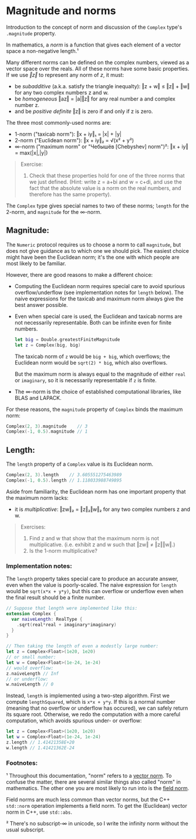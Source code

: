 # Magnitude and norms

Introduction to the concept of norm and discussion of the `Complex` type's
`.magnitude` property.

In mathematics, a *norm* is a function that gives each element of a vector
space a non-negative length.¹

Many different norms can be defined on the complex numbers, viewed as a
vector space over the reals. All of these norms have some basic
properties. If we use *‖z‖* to represent any norm of *z*, it must:
- be *subadditive* (a.k.a. satisfy the triangle inequalty):
  ‖z + w‖ ≤ ‖z‖ + ‖w‖ for any two complex numbers z and w.
- be *homogeneous*
  ‖az‖ = |a|‖z‖ for any real number a and complex number z.
- and be *positive definite*
  ‖z‖ is zero if and only if z is zero.

The three most commonly-used norms are:
- 1-norm ("taxicab norm"):
  ‖x + iy‖₁ = |x| + |y|
- 2-norm ("Euclidean norm"):
  ‖x + iy‖₂ = √(x² + y²)
- ∞-norm ("maximum norm" or "Чебышёв [Chebyshev] norm")²:
  ‖x + iy‖ = max(|x|,|y|)

> Exercise:
> 1. Check that these properties hold for one of the three norms
     that we just defined. (Hint: write z = a+bi and w = c+di,
     and use the fact that the absolute value is a norm on the
     real numbers, and therefore has the same property).

The `Complex` type gives special names to two of these norms; `length`
for the 2-norm, and `magnitude` for the ∞-norm.

## Magnitude:

The `Numeric` protocol requires us to choose a norm to call `magnitude`,
but does not give guidance as to which one we should pick. The easiest choice
might have been the Euclidean norm; it's the one with which people are most
likely to be familiar.

However, there are good reasons to make a different choice:
- Computing the Euclidean norm requires special care to avoid spurious
  overflow/underflow (see implementation notes for `length` below). The
  naive expressions for the taxicab and maximum norm always give the best
  answer possible.
- Even when special care is used, the Euclidean and taxicab norms are
  not necessarily representable. Both can be infinite even for finite
  numbers.
  ```swift
  let big = Double.greatestFiniteMagnitude
  let z = Complex(big, big)
  ```
  The taxicab norm of `z` would be `big + big`, which overflows; the
  Euclidean norm would be `sqrt(2) * big`, which also overflows.
  
  But the maximum norm is always equal to the magnitude of either `real`
  or `imaginary`, so it is necessarily representable if `z` is finite.
- The ∞-norm is the choice of established computational libraries, like
  BLAS and LAPACK.

For these reasons, the `magnitude` property of `Complex` binds the
maximum norm:

```swift
Complex(2, 3).magnitude    // 3
Complex(-1, 0.5).magnitude // 1
```

## Length:

The `length` property of a `Complex` value is its Euclidean norm.

```swift
Complex(2, 3).length    // 3.605551275463989
Complex(-1, 0.5).length // 1.118033988749895
```

Aside from familiarity, the Euclidean norm has one important property
that the maximum norm lacks:
- it is *multiplicative*:
  ‖zw‖₂ = ‖z‖₂‖w‖₂ for any two complex numbers z and w.

> Exercises:
> 1. Find z and w that show that the maximum norm is not multiplicative.
  (i.e. exhibit z and w such that ‖zw‖ ≠ ‖z‖‖w‖.)
> 2. Is the 1-norm multiplicative?

### Implementation notes:

The `length` property takes special care to produce an accurate answer,
even when the value is poorly-scaled. The naive expression for `length`
would be `sqrt(x*x + y*y)`, but this can overflow or underflow even when
the final result should be a finite number.

```swift
// Suppose that length were implemented like this:
extension Complex {
  var naiveLength: RealType {
    .sqrt(real*real + imaginary*imaginary)
  }
}

// Then taking the length of even a modestly large number:
let z = Complex<Float>(1e20, 1e20)
// or small number:
let w = Complex<Float>(1e-24, 1e-24)
// would overflow:
z.naiveLength // Inf
// or underflow:
w.naiveLength // 0
```
Instead, `length` is implemented using a two-step algorithm. First we
compute `lengthSquared`, which is `x*x + y*y`. If this is a normal
number (meaning that no overflow or underflow has occured), we can safely
return its square root. Otherwise, we redo the computation with a more
careful computation, which avoids spurious under- or overflow:
```swift
let z = Complex<Float>(1e20, 1e20)
let w = Complex<Float>(1e-24, 1e-24)
z.length // 1.41421358E+20
w.length // 1.41421362E-24
```

### Footnotes:

¹ Throughout this documentation, "norm" refers to a
  [vector norm](https://en.wikipedia.org/wiki/Norm_(mathematics)).
  To confuse the matter, there are several similar things also called
  "norm" in mathematics. The other one you are most likely to run into
  is the [field norm](https://en.wikipedia.org/wiki/Field_norm).
  
  Field norms are much less common than vector norms, but the C++
  `std::norm` operation implements a field norm. To get the (Euclidean)
  vector norm in C++, use `std::abs`.

² There's no subscript-∞ in unicode, so I write the infinity norm
  without the usual subscript.
